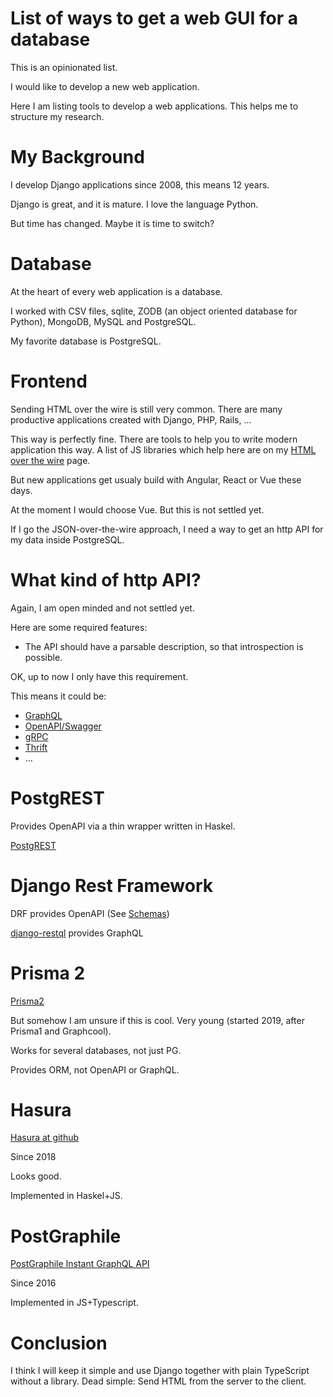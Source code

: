 # List of ways to get a web GUI for a database

This is an opinionated list. 

I would like to develop a new web application.

Here I am listing tools to develop a web applications. This helps me to structure my research.

# My Background

I develop Django applications since 2008, this means 12 years.

Django is great, and it is mature. I love the language Python.

But time has changed. Maybe it is time to switch?

# Database

At the heart of every web application is a database.

I worked with CSV files, sqlite, ZODB (an object oriented database for Python), MongoDB, MySQL and PostgreSQL.

My favorite database is PostgreSQL.


# Frontend

Sending HTML over the wire is still very common. There are many productive applications created with
Django, PHP, Rails, ...

This way is perfectly fine. There are tools to help you to write modern application this way. A list
of JS libraries which help here are on my [HTML over the wire](https://github.com/guettli/html-over-the-wire) page.

But new applications get usualy build with Angular, React or Vue these days.

At the moment I would choose Vue. But this is not settled yet.

If I go the JSON-over-the-wire approach, I need a way to get an http API for my data inside PostgreSQL.

# What kind of http API?

Again, I am open minded and not settled yet.

Here are some required features:

* The API should have a parsable description, so that introspection is possible.

OK, up to now I only have this requirement.

This means it could be:

* [GraphQL](https://en.wikipedia.org/wiki/GraphQL)
* [OpenAPI/Swagger](https://en.wikipedia.org/wiki/OpenAPI_Specification)
* [gRPC](https://en.wikipedia.org/wiki/GRPC)
* [Thrift](https://en.wikipedia.org/wiki/Apache_Thrift)
* ...

# PostgREST

Provides OpenAPI via a thin wrapper written in Haskel.

[PostgREST](http://postgrest.org/)

# Django Rest Framework

DRF provides OpenAPI (See [Schemas](https://www.django-rest-framework.org/api-guide/schemas/))

[django-restql](https://github.com/yezyilomo/django-restql) provides GraphQL




# Prisma 2

[Prisma2](https://www.prisma.io/) 

But somehow I am unsure if this is cool. Very young (started 2019, after Prisma1 and Graphcool).

Works for several databases, not just PG. 

Provides ORM, not OpenAPI or GraphQL.



# Hasura

[Hasura at github](https://github.com/hasura/graphql-engine/)

Since 2018

Looks good.

Implemented in Haskel+JS.

# PostGraphile 

[PostGraphile Instant GraphQL API](https://www.graphile.org/postgraphile/)

Since 2016

Implemented in JS+Typescript.


# Conclusion

I think I will keep it simple and use Django together with plain TypeScript without a library. Dead simple: Send HTML from the server to the client.
